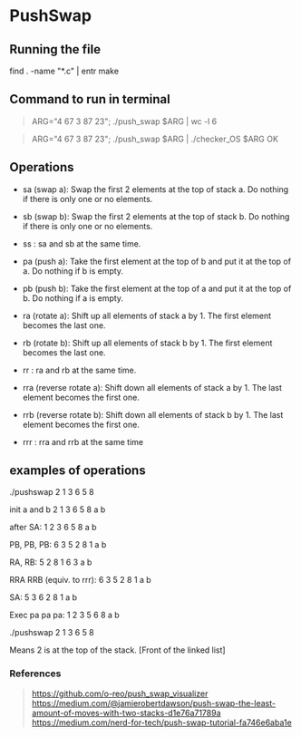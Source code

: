 # PushSwap

## Running the file

find . -name "*.c" | entr make

## Command to run in terminal

>ARG="4 67 3 87 23"; ./push_swap $ARG | wc -l
6

>ARG="4 67 3 87 23"; ./push_swap $ARG | ./checker_OS $ARG
OK


## Operations

- sa (swap a): Swap the first 2 elements at the top of stack a.
Do nothing if there is only one or no elements.
- sb (swap b): Swap the first 2 elements at the top of stack b.
Do nothing if there is only one or no elements.
- ss : sa and sb at the same time.

- pa (push a): Take the first element at the top of b and put it at the top of a.
Do nothing if b is empty.
- pb (push b): Take the first element at the top of a and put it at the top of b.
Do nothing if a is empty.

- ra (rotate a): Shift up all elements of stack a by 1.
The first element becomes the last one.
- rb (rotate b): Shift up all elements of stack b by 1.
The first element becomes the last one.
- rr : ra and rb at the same time.

- rra (reverse rotate a): Shift down all elements of stack a by 1.
The last element becomes the first one.
- rrb (reverse rotate b): Shift down all elements of stack b by 1.
The last element becomes the first one.
- rrr : rra and rrb at the same time

## examples of operations

./pushswap 2 1 3 6 5 8

init a and b
2
1
3
6
5
8
a b

after SA:
1
2
3
6
5
8
a b

PB, PB, PB:
6 3
5 2
8 1
a b

RA, RB:
5 2
8 1
6 3
a b

RRA RRB (equiv. to rrr):
6 3
5 2
8 1
a b

SA:
5 3
6 2
8 1
a b

Exec pa pa pa:
1
2
3
5
6
8
a b

./pushswap 2 1 3 6 5 8

Means 2 is at the top of the stack. [Front of the linked list]

### References

> https://github.com/o-reo/push_swap_visualizer
> https://medium.com/@jamierobertdawson/push-swap-the-least-amount-of-moves-with-two-stacks-d1e76a71789a
> https://medium.com/nerd-for-tech/push-swap-tutorial-fa746e6aba1e